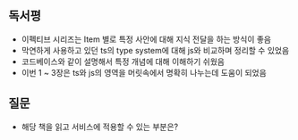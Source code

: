## 독서평
- 이펙티브 시리즈는 Item 별로 특정 사안에 대해 지식 전달을 하는 방식이 좋음
- 막연하게 사용하고 있던 ts의 type system에 대해 js와 비교하며 정리할 수 있었음
- 코드베이스와 같이 설명해서 특정 개념에 대해 이해하기 쉬웠음
- 이번 1 ~ 3장은 ts와 js의 영역을 머릿속에서 명확히 나누는데 도움이 되었음

## 질문
- 해당 책을 읽고 서비스에 적용할 수 있는 부분은?
